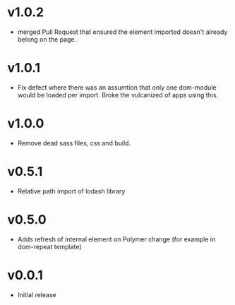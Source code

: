 v1.0.2
==================
* merged Pull Request that ensured the element imported doesn't already belong on the page.

v1.0.1
==================
* Fix defect where there was an assumtion that only one dom-module would be loaded per import. Broke the vulcanized of apps using this.

v1.0.0
==================
* Remove dead sass files, css and build.

v0.5.1
==================
* Relative path import of lodash library

v0.5.0
==================
* Adds refresh of internal element on Polymer change (for example in dom-repeat template)

v0.0.1
==================
* Initial release
